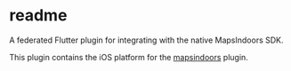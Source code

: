 # readme

A federated Flutter plugin for integrating with the native MapsIndoors SDK.

This plugin contains the iOS platform for the [mapsindoors](pub.dev/packages/mapsindoors) plugin.
